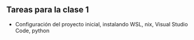 ## Tareas para la clase 1

- Configuración del proyecto inicial, instalando WSL, nix, Visual Studio Code, python